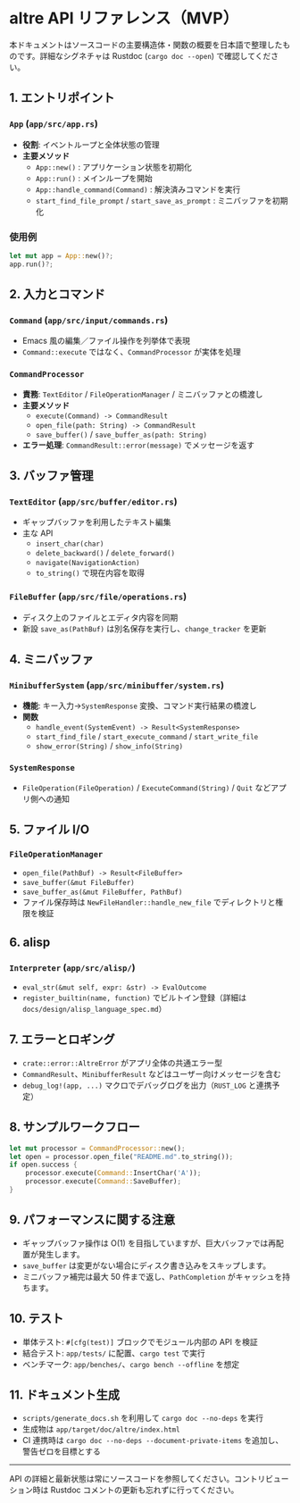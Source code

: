 # altre API リファレンス（MVP）

本ドキュメントはソースコードの主要構造体・関数の概要を日本語で整理したものです。詳細なシグネチャは Rustdoc (`cargo doc --open`) で確認してください。

## 1. エントリポイント
### `App` (`app/src/app.rs`)
- **役割**: イベントループと全体状態の管理
- **主要メソッド**
  - `App::new()` : アプリケーション状態を初期化
  - `App::run()` : メインループを開始
  - `App::handle_command(Command)` : 解決済みコマンドを実行
  - `start_find_file_prompt` / `start_save_as_prompt` : ミニバッファを初期化

### 使用例
```rust
let mut app = App::new()?;
app.run()?;
```

## 2. 入力とコマンド
### `Command` (`app/src/input/commands.rs`)
- Emacs 風の編集／ファイル操作を列挙体で表現
- `Command::execute` ではなく、`CommandProcessor` が実体を処理

### `CommandProcessor`
- **責務**: `TextEditor` / `FileOperationManager` / ミニバッファとの橋渡し
- **主要メソッド**
  - `execute(Command) -> CommandResult`
  - `open_file(path: String) -> CommandResult`
  - `save_buffer()` / `save_buffer_as(path: String)`
- **エラー処理**: `CommandResult::error(message)` でメッセージを返す

## 3. バッファ管理
### `TextEditor` (`app/src/buffer/editor.rs`)
- ギャップバッファを利用したテキスト編集
- 主な API
  - `insert_char(char)`
  - `delete_backward()` / `delete_forward()`
  - `navigate(NavigationAction)`
  - `to_string()` で現在内容を取得

### `FileBuffer` (`app/src/file/operations.rs`)
- ディスク上のファイルとエディタ内容を同期
- 新設 `save_as(PathBuf)` は別名保存を実行し、`change_tracker` を更新

## 4. ミニバッファ
### `MinibufferSystem` (`app/src/minibuffer/system.rs`)
- **機能**: キー入力→`SystemResponse` 変換、コマンド実行結果の橋渡し
- **関数**
  - `handle_event(SystemEvent) -> Result<SystemResponse>`
  - `start_find_file` / `start_execute_command` / `start_write_file`
  - `show_error(String)` / `show_info(String)`

### `SystemResponse`
- `FileOperation(FileOperation)` / `ExecuteCommand(String)` / `Quit` などアプリ側への通知

## 5. ファイル I/O
### `FileOperationManager`
- `open_file(PathBuf) -> Result<FileBuffer>`
- `save_buffer(&mut FileBuffer)`
- `save_buffer_as(&mut FileBuffer, PathBuf)`
- ファイル保存時は `NewFileHandler::handle_new_file` でディレクトリと権限を検証

## 6. alisp
### `Interpreter` (`app/src/alisp/`)
- `eval_str(&mut self, expr: &str) -> EvalOutcome`
- `register_builtin(name, function)` でビルトイン登録（詳細は `docs/design/alisp_language_spec.md`）

## 7. エラーとロギング
- `crate::error::AltreError` がアプリ全体の共通エラー型
- `CommandResult`、`MinibufferResult` などはユーザー向けメッセージを含む
- `debug_log!(app, ...)` マクロでデバッグログを出力（`RUST_LOG` と連携予定）

## 8. サンプルワークフロー
```rust
let mut processor = CommandProcessor::new();
let open = processor.open_file("README.md".to_string());
if open.success {
    processor.execute(Command::InsertChar('A'));
    processor.execute(Command::SaveBuffer);
}
```

## 9. パフォーマンスに関する注意
- ギャップバッファ操作は O(1) を目指していますが、巨大バッファでは再配置が発生します。
- `save_buffer` は変更がない場合にディスク書き込みをスキップします。
- ミニバッファ補完は最大 50 件まで返し、`PathCompletion` がキャッシュを持ちます。

## 10. テスト
- 単体テスト: `#[cfg(test)]` ブロックでモジュール内部の API を検証
- 結合テスト: `app/tests/` に配置、`cargo test` で実行
- ベンチマーク: `app/benches/`、`cargo bench --offline` を想定

## 11. ドキュメント生成
- `scripts/generate_docs.sh` を利用して `cargo doc --no-deps` を実行
- 生成物は `app/target/doc/altre/index.html`
- CI 連携時は `cargo doc --no-deps --document-private-items` を追加し、警告ゼロを目標とする

---
API の詳細と最新状態は常にソースコードを参照してください。コントリビューション時は Rustdoc コメントの更新も忘れずに行ってください。
